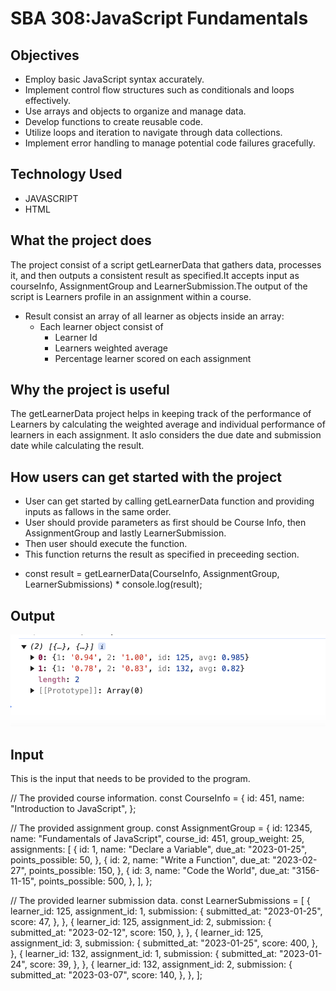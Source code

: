 # SBA 308:JavaScript Fundamentals

## Objectives

- Employ basic JavaScript syntax accurately.
- Implement control flow structures such as conditionals and loops effectively.
- Use arrays and objects to organize and manage data.
- Develop functions to create reusable code.
- Utilize loops and iteration to navigate through data collections.
- Implement error handling to manage potential code failures gracefully.

## Technology Used

- JAVASCRIPT
- HTML

## What the project does

The project consist of a script getLearnerData that gathers data, processes it, and then outputs a consistent result as specified.It accepts input as courseInfo, AssignmentGroup and LearnerSubmission.The output of the script is Learners profile in an assignment within a course.

- Result consist an array of all learner as objects inside an array:
  - Each learner object consist of
    - Learner Id
    - Learners weighted average
    - Percentage learner scored on each assignment

## Why the project is useful

The getLearnerData project helps in keeping track of the
performance of Learners by calculating the weighted average
and individual performance of learners in each assignment. It aslo
considers the due date and submission date while calculating the result.

## How users can get started with the project

- User can get started by calling getLearnerData function and providing inputs as fallows in
  the same order.
- User should provide parameters as first should be Course Info, then AssignmentGroup and lastly LearnerSubmission.
- Then user should execute the function.
- This function returns the result as specified in preceeding section.

* const result = getLearnerData(CourseInfo, AssignmentGroup, LearnerSubmissions) \*
  console.log(result);

## Output

![alt text](image.png)

## Input

This is the input that needs to be provided to the program.

// The provided course information.
const CourseInfo = {
id: 451,
name: "Introduction to JavaScript",
};

// The provided assignment group.
const AssignmentGroup = {
id: 12345,
name: "Fundamentals of JavaScript",
course_id: 451,
group_weight: 25,
assignments: [
{
id: 1,
name: "Declare a Variable",
due_at: "2023-01-25",
points_possible: 50,
},
{
id: 2,
name: "Write a Function",
due_at: "2023-02-27",
points_possible: 150,
},
{
id: 3,
name: "Code the World",
due_at: "3156-11-15",
points_possible: 500,
},
],
};

// The provided learner submission data.
const LearnerSubmissions = [
{
learner_id: 125,
assignment_id: 1,
submission: {
submitted_at: "2023-01-25",
score: 47,
},
},
{
learner_id: 125,
assignment_id: 2,
submission: {
submitted_at: "2023-02-12",
score: 150,
},
},
{
learner_id: 125,
assignment_id: 3,
submission: {
submitted_at: "2023-01-25",
score: 400,
},
},
{
learner_id: 132,
assignment_id: 1,
submission: {
submitted_at: "2023-01-24",
score: 39,
},
},
{
learner_id: 132,
assignment_id: 2,
submission: {
submitted_at: "2023-03-07",
score: 140,
},
},
];
